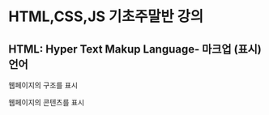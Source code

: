 # HTML,CSS,JS 기초주말반 강의

## HTML: Hyper Text Makup Language- 마크업 (표시)언어

웹페이지의 구조를 표시

웹페이지의 콘텐츠를 표시
